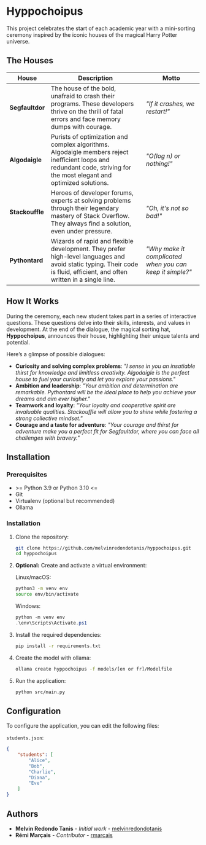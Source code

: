 # Hyppochoipus

This project celebrates the start of each academic year with a mini-sorting ceremony inspired by the iconic houses of the magical Harry Potter universe.

## The Houses

| House           | Description                                                                                                                                                              | Motto                                                    |
| --------------- | ------------------------------------------------------------------------------------------------------------------------------------------------------------------------ | -------------------------------------------------------- |
| **Segfaultdor** | The house of the bold, unafraid to crash their programs. These developers thrive on the thrill of fatal errors and face memory dumps with courage.                       | *"If it crashes, we restart!"*                           |
| **Algodaigle**  | Purists of optimization and complex algorithms. Algodaigle members reject inefficient loops and redundant code, striving for the most elegant and optimized solutions.   | *"O(log n) or nothing!"*                                 |
| **Stackouffle** | Heroes of developer forums, experts at solving problems through their legendary mastery of Stack Overflow. They always find a solution, even under pressure.             | *"Oh, it's not so bad!"*                                 |
| **Pythontard**  | Wizards of rapid and flexible development. They prefer high-level languages and avoid static typing. Their code is fluid, efficient, and often written in a single line. | *"Why make it complicated when you can keep it simple?"* |

## How It Works

During the ceremony, each new student takes part in a series of interactive questions. These questions delve into their skills, interests, and values in development. At the end of the dialogue, the magical sorting hat, **Hyppochoipus**, announces their house, highlighting their unique talents and potential.

Here’s a glimpse of possible dialogues:

- **Curiosity and solving complex problems**: *"I sense in you an insatiable thirst for knowledge and limitless creativity. Algodaigle is the perfect house to fuel your curiosity and let you explore your passions."*
- **Ambition and leadership**: *"Your ambition and determination are remarkable. Pythontard will be the ideal place to help you achieve your dreams and aim ever higher."*
- **Teamwork and loyalty**: *"Your loyalty and cooperative spirit are invaluable qualities. Stackouffle will allow you to shine while fostering a strong collective mindset."*
- **Courage and a taste for adventure**: *"Your courage and thirst for adventure make you a perfect fit for Segfaultdor, where you can face all challenges with bravery."*

## Installation

### Prerequisites

- \>= Python 3.9 or Python 3.10 <=
- Git
- Virtualenv (optional but recommended)
- Ollama

### Installation

1. Clone the repository:
    ```bash
    git clone https://github.com/melvinredondotanis/hyppochoipus.git
    cd hyppochoipus
    ```

2. **Optional:** Create and activate a virtual environment:

    Linux/macOS:
    ```bash
    python3 -m venv env
    source env/bin/activate
    ```

    Windows:
    ```powershell
    python -m venv env
    .\env\Scripts\Activate.ps1
    ```

3. Install the required dependencies:
    ```bash
    pip install -r requirements.txt
    ```

4. Create the model with ollama:
    ```bash
    ollama create hyppochoipus -f models/[en or fr]/Modelfile
    ```

5. Run the application:
    ```bash
    python src/main.py
    ```

## Configuration

To configure the application, you can edit the following files:

`students.json`:
```json
{
    "students": [
        "Alice",
        "Bob",
        "Charlie",
        "Diana",
        "Eve"
    ]
}
```

## Authors

- **Melvin Redondo Tanis** - *Initial work* - [melvinredondotanis](https://github.com/melvinredondotanis)
- **Rémi Marçais** - *Contributor* - [rmarcais](https://github.com/rmarcais)
